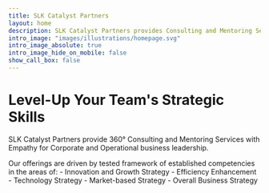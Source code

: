 ```yaml
---
title: SLK Catalyst Partners
layout: home
description: SLK Catalyst Partners provides Consulting and Mentoring Services with Empathy for Corporate and Operational business leadership.
intro_image: "images/illustrations/homepage.svg"
intro_image_absolute: true
intro_image_hide_on_mobile: false
show_call_box: false
---
```


# Level-Up Your Team's Strategic Skills

SLK Catalyst Partners provide 360&deg; Consulting and Mentoring Services with Empathy for Corporate and Operational business leadership.

Our offerings are driven by tested framework of established competencies in the areas of:
	- Innovation and Growth Strategy
	- Efficiency Enhancement
	- Technology Strategy
	- Market-based Strategy
	- Overall Business Strategy
